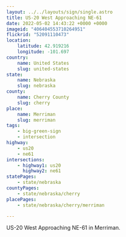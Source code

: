```yaml
---
layout: ../../layouts/sign/single.astro
title: US-20 West Approaching NE-61
date: 2022-05-02 14:43:22 +0000 +0000
imageid: "406404553710264951"
flickrid: "52091110473"
location:
    latitude: 42.919216
    longitude: -101.697
country:
    name: United States
    slug: united-states
state:
    name: Nebraska
    slug: nebraska
county:
    name: Cherry County
    slug: cherry
place:
    name: Merriman
    slug: merriman
tags:
    - big-green-sign
    - intersection
highway:
    - us20
    - ne61
intersections:
    - highway1: us20
      highway2: ne61
statePages:
    - state/nebraska
countyPages:
    - state/nebraska/cherry
placePages:
    - state/nebraska/cherry/merriman

---
```

US-20 West Approaching NE-61 in Merriman.